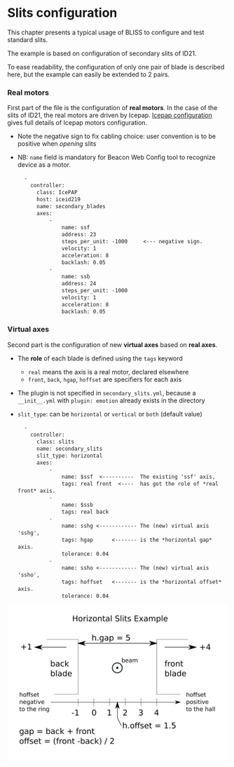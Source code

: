 # Slits configuration

This chapter presents a typical usage of BLISS to configure and test
standard slits.

The example is based on configuration of secondary slits of ID21.

To ease readability, the configuration of only one pair of blade is
described here, but the example can easily be extended to 2 pairs.

### Real motors

First part of the file is the configuration of **real motors**. In the
case of the slits of ID21, the real motors are driven by Icepap.
[Icepap configuration](config_icepap.md) gives full details of Icepap
motors configuration.

* Note the negative sign to fix cabling choice: user convention is
to be positive when *opening* slits
* NB: `name` field is mandatory for Beacon Web Config tool to
recognize device as a motor.

        -
          controller:
            class: IcePAP
            host: iceid219
            name: secondary_blades
            axes:
                -
                    name: ssf
                    address: 23
                    steps_per_unit: -1000     <--- negative sign.
                    velocity: 1
                    acceleration: 8
                    backlash: 0.05
                -
                    name: ssb
                    address: 24
                    steps_per_unit: -1000
                    velocity: 1
                    acceleration: 8
                    backlash: 0.05


### Virtual axes

Second part is the configuration of new **virtual axes**  based on **real axes**.

* The **role** of each blade is defined using the `tags` keyword
    - `real` means the axis is a real motor, declared elsewhere
    - `front`, `back`, `hgap`, `hoffset` are specifiers for each axis
* The plugin is not specified in `secondary_slits.yml`, because a
  `__init__.yml` with `plugin: emotion` already exists in the directory
* `slit_type`: can be `horizontal` or `vertical` or `both` (default value)

        -
          controller:
            class: slits
            name: secondary_slits
            slit_type: horizontal
            axes:
                -
                    name: $ssf  <----------  The existing 'ssf' axis,
                    tags: real front  <----  has got the role of *real front* axis.
                -
                    name: $ssb
                    tags: real back
                -
                    name: sshg <------------ The (new) virtual axis 'sshg',
                    tags: hgap      <------- is the *horizontal gap* axis.
                    tolerance: 0.04
                -
                    name: ssho <------------ The (new) virtual axis 'ssho',
                    tags: hoffset   <------- is the *horizontal offset* axis.
                    tolerance: 0.04


![Horizontal Slits Example](img/hrz_slits_paths.svg)

